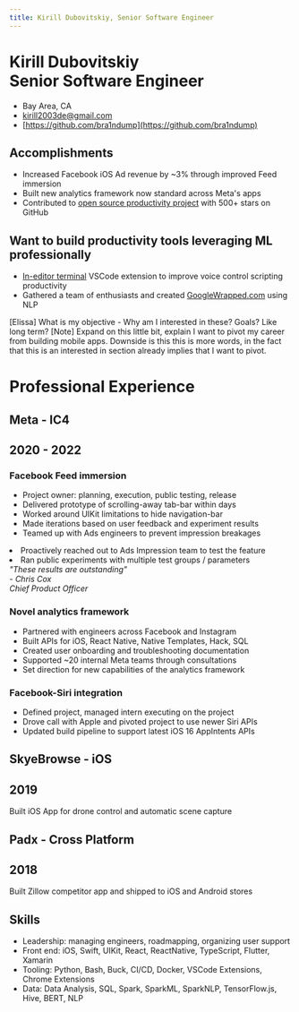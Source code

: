```yaml
---
title: Kirill Dubovitskiy, Senior Software Engineer
---
```


<div class="header">

<h1 class="name-title">
    Kirill Dubovitskiy
    <br>
    <span class="position">Senior Software Engineer</span>
</h1>

<div class="contact">

- Bay Area, CA
- <a href="mailto:kirill2003de@gmail.com">kirill2003de@gmail.com</a>
- [https://github.com/bra1ndump](https://github.com/bra1ndump)

</div>

</div> 
<!-- header -->

## Accomplishments

- Increased Facebook iOS Ad revenue by ~3% through improved Feed immersion
- Built new analytics framework now standard across Meta's apps
- Contributed to [open source productivity project](https://github.com/cursorless-dev/cursorless) with 500+ stars on GitHub

## Want to build productivity tools leveraging ML professionally

- [In-editor terminal](https://github.com/bra1nDump/bash-editor) VSCode extension to improve voice control scripting productivity
- Gathered a team of enthusiasts and created [GoogleWrapped.com](https://www.googlewrapped.com/) using NLP

<!-- via on-device Natural Language Processing -->

<div class="note">
</div>

<!-- Max: doesn't like the phrasing, -->

<!-- ## Passion for building productivity tools -->

<div class="note">
    [Elissa]
    What is my objective -
    Why am I interested in these?
    Goals? Like long term?
    [Note] Expand on this little bit, explain I want to pivot my career from building mobile apps. Downside is this this is more words, in the fact that this is an interested in section already implies that I want to pivot.
</div>

<!-- Reduce year size, try roboto font,  -->

# Professional Experience

<div class="experience-timeframe">
<h2>Meta - IC4</h2>
<h2 class="timeframe">2020 - 2022</h4>
</div>

<div class="immersion-section">

<div class="points">

### Facebook Feed immersion

- Project owner: planning, execution, public testing, release
- Delivered prototype of scrolling-away tab-bar within days
- Worked around UIKit limitations to hide navigation-bar
- Made iterations based on user feedback and experiment results
- Teamed up with Ads engineers to prevent impression breakages
<li class="optional">Proactively reached out to Ads Impression team to test the feature</li>
<li class="optional">Ran public experiments with multiple test groups / parameters</li>

</div>
<!-- points -->

<div class="quote">
<i>
"These results are outstanding"<br>- Chris Cox<br>
Chief Product Officer
</i>
</div>
<!-- quote -->

</div>
<!-- immersion-section -->

### Novel analytics framework

- Partnered with engineers across Facebook and Instagram
- Built APIs for iOS, React Native, Native Templates, Hack, SQL
- Created user onboarding and troubleshooting documentation
- Supported ~20 internal Meta teams through consultations
- Set direction for new capabilities of the analytics framework

### Facebook-Siri integration

- Defined project, managed intern executing on the project
- Drove call with Apple and pivoted project to use newer Siri APIs
- Updated build pipeline to support latest iOS 16 AppIntents APIs

<div class="secondary-experience-skills">

<div class="secondary-experience">

<!-- SkyeBrowse -->

<div class="experience-timeframe">
<h2>SkyeBrowse - iOS</h2>
<h2 class="timeframe">2019</h4>
</div>

Built iOS App for drone control and automatic scene capture

<!-- Padx -->

<div class="experience-timeframe">
<h2>Padx - Cross Platform</h2>
<h2 class="timeframe">2018</h4>
</div>

Built Zillow competitor app and shipped to iOS and Android stores

</div>
<!-- secondary-experience -->

<div class="skills">

## Skills

<div class="skills-list">

- <span class="underline">Leadership</span>: <span class="skill-category-list">managing engineers, roadmapping, organizing user support</span><br>
- <span class="underline">Front end</span>: <span class="skill-category-list">iOS, Swift, UIKit, React, ReactNative, TypeScript, Flutter, Xamarin</span><br>
- <span class="underline">Tooling</span>: <span class="skill-category-list">Python, Bash, Buck, CI/CD, Docker, VSCode Extensions, Chrome Extensions</span><br>
- <span class="underline">Data</span>: <span class="skill-category-list">Data Analysis, SQL, Spark, SparkML, SparkNLP, TensorFlow.js, Hive, BERT, NLP</span><br>

</dev>

</div>
<!-- skills -->

</div>
<!-- secondary-experience-skills -->
